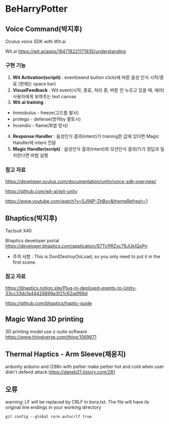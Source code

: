 # BeHarryPotter

## Voice Command(박지후)
Oculus voice SDK with Wit.ai

Wit.ai 
https://wit.ai/apps/184718221171935/understanding

### 구현 기능
1. **Wit Activation(scripit)** : event(wand button click)에 따른 음성 인식 시작/종료 (현재는 space bar)
2. **VisualFeedback** :  Wit event(시작, 종료, 처리 중, 버튼 안 누르고 있을 때, 에러) 사용자에게 보여주는 text canvas
3. **Wit.ai training** : 

  * Immobulus - freeze(고드름 발사)
  * protego - defense(방어by 팔토시)
  * Incendio - flame(화염 방사)
 
4. **Response Handler** : 음성인식 결과(intent)가 training한 값에 있다면 Magic Handler에 intent 전달   
5. **Magic Handler(script)** : 음성인식 결과(intent)와 모션인식 결과(?)가 정답과 일치한다면 마법 실행

### 참고 자료
https://developer.oculus.com/documentation/unity/voice-sdk-overview/

https://github.com/wit-ai/wit-unity

https://www.youtube.com/watch?v=SJ96P-ZhBoc&themeRefresh=1

## Bhaptics(박지후)
Tactsuit X40

Bhaptics developer portal
https://developer.bhaptics.com/application/S7To1fRZxc79JUkIQoPn

* 주의 사항 : This is DontDestroyOnLoad, so you only need to put it in the first scene.

### 참고 자료
https://bhaptics.notion.site/Plug-in-deployed-events-to-Unity-33cc33dcfa44426899a3f21c62adf66d

https://github.com/bhaptics/haptic-guide

## Magic Wand 3D printing
3D printing model
use z-suite software
https://www.thingiverse.com/thing:1069671

## Thermal Haptics - Arm Sleeve(채윤지) 
ardunity
arduino and l298n with peltier
make peltier hot and cold when user didn't defend attack
https://deneb21.tistory.com/281

## 오류
warning: LF will be replaced by CRLF in bora.txt.
The file will have its original line endings in your working directory
```
git config --global core.autocrlf true
```
